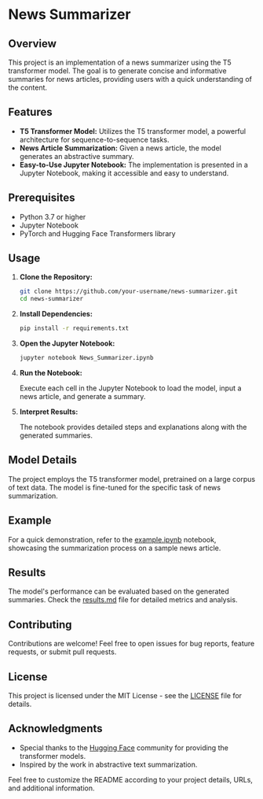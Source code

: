 # News Summarizer

## Overview

This project is an implementation of a news summarizer using the T5 transformer model. The goal is to generate concise and informative summaries for news articles, providing users with a quick understanding of the content.

## Features

- **T5 Transformer Model:** Utilizes the T5 transformer model, a powerful architecture for sequence-to-sequence tasks.
- **News Article Summarization:** Given a news article, the model generates an abstractive summary.
- **Easy-to-Use Jupyter Notebook:** The implementation is presented in a Jupyter Notebook, making it accessible and easy to understand.

## Prerequisites

- Python 3.7 or higher
- Jupyter Notebook
- PyTorch and Hugging Face Transformers library

## Usage

1. **Clone the Repository:**

    ```bash
    git clone https://github.com/your-username/news-summarizer.git
    cd news-summarizer
    ```

2. **Install Dependencies:**

    ```bash
    pip install -r requirements.txt
    ```

3. **Open the Jupyter Notebook:**

    ```bash
    jupyter notebook News_Summarizer.ipynb
    ```

4. **Run the Notebook:**

    Execute each cell in the Jupyter Notebook to load the model, input a news article, and generate a summary.

5. **Interpret Results:**

    The notebook provides detailed steps and explanations along with the generated summaries.

## Model Details

The project employs the T5 transformer model, pretrained on a large corpus of text data. The model is fine-tuned for the specific task of news summarization.

## Example

For a quick demonstration, refer to the [example.ipynb](example.ipynb) notebook, showcasing the summarization process on a sample news article.

## Results

The model's performance can be evaluated based on the generated summaries. Check the [results.md](results.md) file for detailed metrics and analysis.

## Contributing

Contributions are welcome! Feel free to open issues for bug reports, feature requests, or submit pull requests.

## License

This project is licensed under the MIT License - see the [LICENSE](LICENSE) file for details.

## Acknowledgments

- Special thanks to the [Hugging Face](https://huggingface.co/) community for providing the transformer models.
- Inspired by the work in abstractive text summarization.

Feel free to customize the README according to your project details, URLs, and additional information.
